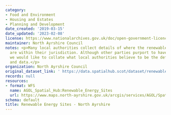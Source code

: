 ```yaml
---
category:
- Food and Environment
- Housing and Estates
- Planning and Development
date_created: '2019-03-15'
date_updated: '2023-02-08'
license: https://www.nationalarchives.gov.uk/doc/open-government-licence/version/3/
maintainer: North Ayrshire Council
notes: <p>Many local authorities collect details of where the renewable energy sites
  are within their jurisdiction. Although other parties purport to have such lists,
  we would like to collate what local authorities believe to be the definitive sites
  and data.</p>
organization: North Ayrshire Council
original_dataset_link: ' https://data.spatialhub.scot/dataset/renewable_energy_sites-na'
records: null
resources:
- format: WFS
  name: AGOL_Spatial_Hub:Renewable_Energy_Sites
  url: https://www.maps.north-ayrshire.gov.uk/arcgis/services/AGOL/Spatial_Hub/MapServer/WFSServer
schema: default
title: Renewable Energy Sites - North Ayrshire
---
```

